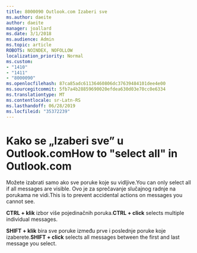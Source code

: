 ```yaml
---
title: 8000090 Outlook.com Izaberi sve
ms.author: daeite
author: daeite
manager: joallard
ms.date: 3/1/2018
ms.audience: Admin
ms.topic: article
ROBOTS: NOINDEX, NOFOLLOW
localization_priority: Normal
ms.custom:
- "1410"
- "1411"
- "8000090"
ms.openlocfilehash: 87ca85adc61136460806dc37639484101dee4e00
ms.sourcegitcommit: 5fb7a4b28859690020efdea630d03e70cc0e6334
ms.translationtype: MT
ms.contentlocale: sr-Latn-RS
ms.lasthandoff: 06/28/2019
ms.locfileid: "35372239"
---
```

# <a name="how-to-select-all-in-outlookcom"></a><span data-ttu-id="3aad3-102">Kako se „Izaberi sve” u Outlook.com</span><span class="sxs-lookup"><span data-stu-id="3aad3-102">How to "select all" in Outlook.com</span></span>

<span data-ttu-id="3aad3-103">Možete izabrati samo ako sve poruke koje su vidljive.</span><span class="sxs-lookup"><span data-stu-id="3aad3-103">You can only select all if all messages are visible.</span></span> <span data-ttu-id="3aad3-104">Ovo je za sprečavanje slučajnog radnje na porukama ne vidi.</span><span class="sxs-lookup"><span data-stu-id="3aad3-104">This is to prevent accidental actions on messages you cannot see.</span></span>

<span data-ttu-id="3aad3-105">**CTRL + klik** izbor više pojedinačnih poruka.</span><span class="sxs-lookup"><span data-stu-id="3aad3-105">**CTRL + click** selects multiple individual messages.</span></span>

<span data-ttu-id="3aad3-106">**SHIFT + klik** bira sve poruke između prve i poslednje poruke koje izaberete.</span><span class="sxs-lookup"><span data-stu-id="3aad3-106">**SHIFT + click** selects all messages between the first and last message you select.</span></span>